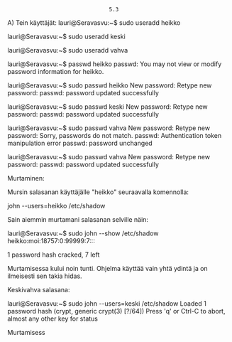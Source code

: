 									5.3

A)
Tein käyttäjät:
lauri@Seravasvu:~$ sudo useradd heikko

lauri@Seravasvu:~$ sudo useradd keski

lauri@Seravasvu:~$ sudo useradd vahva

lauri@Seravasvu:~$ passwd heikko
passwd: You may not view or modify password information for heikko.

lauri@Seravasvu:~$ sudo passwd heikko
New password: 
Retype new password: 
passwd: password updated successfully

lauri@Seravasvu:~$ sudo passwd keski
New password: 
Retype new password: 
passwd: password updated successfully

lauri@Seravasvu:~$ sudo passwd vahva
New password: 
Retype new password: 
Sorry, passwords do not match.
passwd: Authentication token manipulation error
passwd: password unchanged

lauri@Seravasvu:~$ sudo passwd vahva
New password: 
Retype new password: 
passwd: password updated successfully

Murtaminen:

Mursin salasanan käyttäjälle "heikko" seuraavalla komennolla:

john --users=heikko /etc/shadow

Sain aiemmin murtamani salasanan selville näin:

lauri@Seravasvu:~$ sudo john --show /etc/shadow
heikko:moi:18757:0:99999:7:::

1 password hash cracked, 7 left

Murtamisessa kului noin tunti. Ohjelma käyttää vain yhtä ydintä ja on ilmeisesti sen takia hidas.

Keskivahva salasana: 

lauri@Seravasvu:~$ sudo john --users=keski /etc/shadow
Loaded 1 password hash (crypt, generic crypt(3) [?/64])
Press 'q' or Ctrl-C to abort, almost any other key for status

Murtamisess
